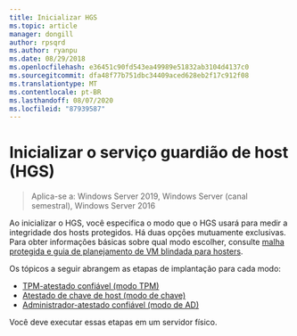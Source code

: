 ```yaml
---
title: Inicializar HGS
ms.topic: article
manager: dongill
author: rpsqrd
ms.author: ryanpu
ms.date: 08/29/2018
ms.openlocfilehash: e36451c90fd543ea49989e51832ab3104d4137c0
ms.sourcegitcommit: dfa48f77b751dbc34409aced628eb2f17c912f08
ms.translationtype: MT
ms.contentlocale: pt-BR
ms.lasthandoff: 08/07/2020
ms.locfileid: "87939587"
---
```

# <a name="initialize-the-host-guardian-service-hgs"></a>Inicializar o serviço guardião de host (HGS)

>Aplica-se a: Windows Server 2019, Windows Server (canal semestral), Windows Server 2016

Ao inicializar o HGS, você especifica o modo que o HGS usará para medir a integridade dos hosts protegidos. Há duas opções mutuamente exclusivas. Para obter informações básicas sobre qual modo escolher, consulte [malha protegida e guia de planejamento de VM blindada para hosters](guarded-fabric-planning-for-hosters.md).

Os tópicos a seguir abrangem as etapas de implantação para cada modo:

- [TPM-atestado confiável (modo TPM)](guarded-fabric-initialize-hgs-tpm-mode.md)
- [Atestado de chave de host (modo de chave)](guarded-fabric-initialize-hgs-key-mode.md)
- [Administrador-atestado confiável (modo de AD)](guarded-fabric-initialize-hgs-ad-mode.md)

Você deve executar essas etapas em um servidor físico.
